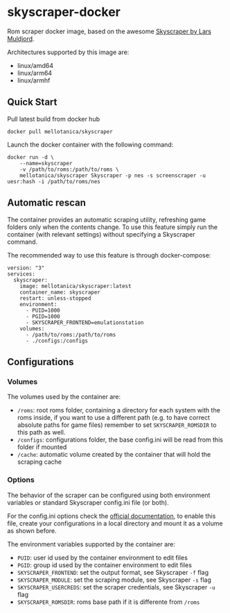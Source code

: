 # skyscraper-docker
Rom scraper docker image, based on the awesome [Skyscraper by Lars Muldjord](https://github.com/muldjord/skyscraper).

Architectures supported by this image are:

- linux/amd64
- linux/arm64
- linux/armhf

## Quick Start

Pull latest build from docker hub

```
docker pull mellotanica/skyscraper
````

Launch the docker container with the following command:

``` 
docker run -d \
    --name=skyscraper
    -v /path/to/roms:/path/to/roms \
    mellotanica/skyscraper Skyscraper -p nes -s screenscraper -u uesr:hash -i /path/to/roms/nes
```

## Automatic rescan

The container provides an automatic scraping utility, refreshing game folders only when the contents change.
To use this feature simply run the container (with relevant settings) without specifying a Skyscraper command.

The recommended way to use this feature is through docker-compose:
```
version: "3"
services:
  skyscraper:
    image: mellotanica/skyscraper:latest
    container_name: skyscraper
    restart: unless-stopped
    environment:
      - PUID=1000
      - PGID=1000
      - SKYSCRAPER_FRONTEND=emulationstation
    volumes:
      - /path/to/roms:/path/to/roms
      - ./configs:/configs
```

## Configurations

### Volumes

The volumes used by the container are:

- `/roms`: root roms folder, containing a directory for each system with the roms inside, if you want to use a different path (e.g. to have correct absolute paths for game files) remember to set `SKYSCRAPER_ROMSDIR` to this path as well.
- `/configs`: configurations folder, the base config.ini will be read from this folder if mounted
- `/cache`: automatic volume created by the container that will hold the scraping cache

### Options

The behavior of the scraper can be configured using both environment variables or standard Skyscraper config.ini file (or both).

For the config.ini options check the [official documentation](https://github.com/muldjord/skyscraper/blob/master/docs/CONFIGINI.md), to enable this file, create your configurations in a local directory and mount it as a volume as shown before.

The environment variables supported by the container are:

- `PUID`: user id used by the container environment to edit files
- `PGID`: group id used by the container environment to edit files
- `SKYSCRAPER_FRONTEND`: set the output format, see Skyscraper `-f` flag
- `SKYSCRAPER_MODULE`: set the scraping module, see Skyscraper `-s` flag
- `SKYSCRAPER_USERCREDS`: set the scraper credentials, see Skyscraper `-u` flag
- `SKYSCRAPER_ROMSDIR`: roms base path if it is differente from `/roms`
